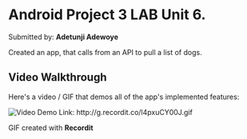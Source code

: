 # Android Project 3 LAB Unit 6.

Submitted by: **Adetunji Adewoye**

Created an app, that calls from an API to pull a list of dogs.

## Video Walkthrough
Here's a video / GIF that demos all of the app's implemented features:


<img src= "http://g.recordit.co/l4pxuCY00J.gif" title='Video Walkthrough' width='' alt='Video Demo' />
Link: http://g.recordit.co/l4pxuCY00J.gif

GIF created with **Recordit**
